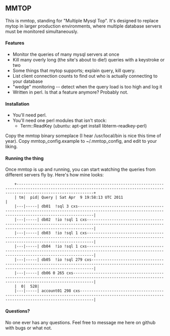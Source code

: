## MMTOP
This is mmtop, standing for "Multiple Mysql Top".  It's designed to replace mytop 
in larger production environments, where multiple database servers must be monitored
simultaneously. 

#### Features
  * Monitor the queries of many mysql servers at once
  * Kill many overly long (the site's about to die!) queries with a keystroke or two
  * Some things that mytop supports; explain query, kill query. 
  * List client connection counts to find out who is actually connecting to your database
  * "wedge" monitoring -- detect when the query load is too high and log it
  * Written in perl.  Is that a feature anymore?  Probably not.

#### Installation

  * You'll need perl.
  * You'll need one perl modules that isn't stock:
    * Term::ReadKey (ubuntu: apt-get install libterm-readkey-perl)

Copy the mmtop binary someplace (I hear /usr/local/bin is nice this time of year).  Copy
mmtop_config.example to ~/.mmtop_config, and edit to your liking.  

#### Running the thing

Once mmtop is up and running, you can start watching the queries from different servers fly 
by.  Here's how mine looks:

		+------------------------------------------------------------------------------------------------------------------------------------------------------------------------------+
		| tm|  pid| Query | Sat Apr  9 19:58:13 UTC 2011                                                                                                                               |
		|---|-----| db01  !sql 3 cxs---------------------------------------------------------------------------------------------------------------------------------------------------|
		|---|-----| db02  !io !sql 1 cxs-----------------------------------------------------------------------------------------------------------------------------------------------|
		|---|-----| db03  !io !sql 1 cxs-----------------------------------------------------------------------------------------------------------------------------------------------|
		|---|-----| db04  !io !sql 1 cxs-----------------------------------------------------------------------------------------------------------------------------------------------|
		|---|-----| db05  !io !sql 279 cxs---------------------------------------------------------------------------------------------------------------------------------------------|
		|---|-----| db06 0 265 cxs-----------------------------------------------------------------------------------------------------------------------------------------------------|
		|  0|  528|                           
		|---|-----| account01 298 cxs--------------------------------------------------------------------------------------------------------------------------------------------------|



#### Questions? 

No one ever has any questions.  Feel free to message me here on github with bugs or what
not. 



